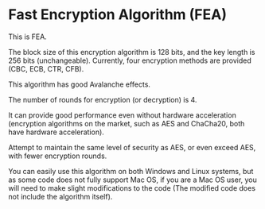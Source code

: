 # Fast Encryption Algorithm (FEA)

This is FEA.

The block size of this encryption algorithm is 128 bits, and the key length is 256 bits (unchangeable). Currently, four encryption methods are provided (CBC, ECB, CTR, CFB).

This algorithm has good Avalanche effects.

The number of rounds for encryption (or decryption) is 4.

It can provide good performance even without hardware acceleration (encryption algorithms on the market, such as AES and ChaCha20, both have hardware acceleration).

Attempt to maintain the same level of security as AES, or even exceed AES, with fewer encryption rounds.

You can easily use this algorithm on both Windows and Linux systems, but as some code does not fully support Mac OS, if you are a Mac OS user, you will need to make slight modifications to the code (The modified code does not include the algorithm itself).

